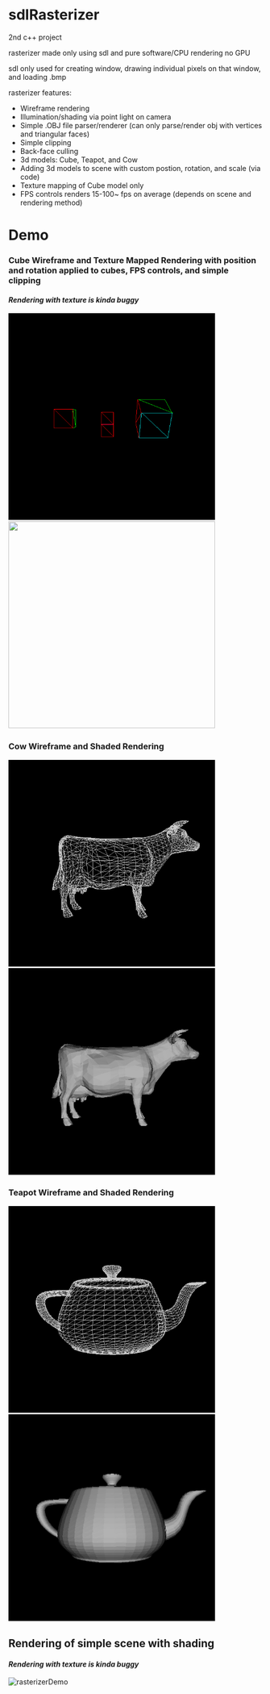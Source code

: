 # sdlRasterizer
2nd c++ project

rasterizer made only using sdl and pure software/CPU rendering no GPU

sdl only used for creating window, drawing individual pixels on that window, and loading .bmp

rasterizer features:
- Wireframe rendering
- Illumination/shading via point light on camera
- Simple .OBJ file parser/renderer (can only parse/render obj with vertices and triangular faces)
- Simple clipping
- Back-face culling
- 3d models: Cube, Teapot, and Cow
- Adding 3d models to scene with custom postion, rotation, and scale (via code)
- Texture mapping of Cube model only
- FPS controls
renders 15-100~ fps on average (depends on scene and rendering method)

# Demo
### Cube Wireframe and Texture Mapped Rendering with position and rotation applied to cubes, FPS controls, and simple clipping
#### <i>Rendering with texture is kinda buggy</i>
<div>
  <img src="https://github.com/tenick/sdlRasterizer/blob/master/gitResources/rasterizerDemo1.gif" width="410" height="410"/>
  <img src="https://github.com/tenick/sdlRasterizer/blob/master/gitResources/rasterizerDemo6.gif" width="410" height="410"/>
</div>

### Cow Wireframe and Shaded Rendering

<div>
  <img src="https://github.com/tenick/sdlRasterizer/blob/master/gitResources/rasterizerDemo2.gif" width="410" height="410"/>
  <img src="https://github.com/tenick/sdlRasterizer/blob/master/gitResources/rasterizerDemo4.gif" width="410" height="410"/>
</div>

### Teapot Wireframe and Shaded Rendering

<div>
  <img src="https://github.com/tenick/sdlRasterizer/blob/master/gitResources/rasterizerDemo3.gif" width="410" height="410"/>
  <img src="https://github.com/tenick/sdlRasterizer/blob/master/gitResources/rasterizerDemo5.gif" width="410" height="410"/>
</div>

## Rendering of simple scene with shading
#### <i>Rendering with texture is kinda buggy</i>
![rasterizerDemo](https://github.com/tenick/sdlRasterizer/blob/master/gitResources/rasterizerDemo7.gif)
